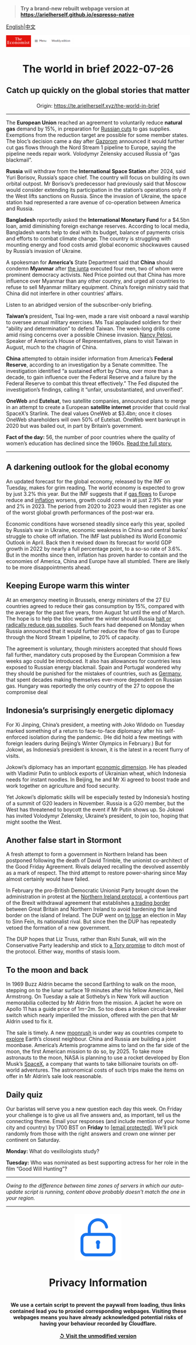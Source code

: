 > **Try a brand-new rebuilt webpage version at https://arielherself.github.io/espresso-native**

[English](https://github.com/arielherself/espresso/blob/main/README.md)|[中文](https://github-com.translate.goog/arielherself/espresso/blob/main/README.md?_x_tr_sl=en&_x_tr_tl=zh-CN&_x_tr_hl=zh-CN&_x_tr_pto=wapp)



![The Economist](menubar.png)

# <p align="center">The world in brief 2022-07-26</p>

## <p align="center">Catch up quickly on the global stories that matter</p>

<p align="center">Origin: <a href="https://te.arielherself.xyz/the-world-in-brief">https://te.arielherself.xyz/the-world-in-brief</a><hr>

The <strong>European Union</strong> reached an agreement to voluntarily reduce <strong>natural gas</strong> demand by 15%, in preparation for [Russian cuts](https://te.arielherself.xyz/europe/2022/07/11/europe-is-preparing-for-russian-gas-to-be-cut-off-this-winter) to gas supplies. Exemptions from the reduction target are possible for some member states. The bloc’s decision came a day after [Gazprom](https://te.arielherself.xyz/business/how-gazprom-helps-the-kremlin-put-the-squeeze-on-europe/21807841) announced it would further cut gas flows through the Nord Stream 1 pipeline to Europe, saying the pipeline needs repair work. Volodymyr Zelensky accused Russia of “gas blackmail”.

<strong>Russia</strong> will withdraw from the <strong>International Space Station</strong> after 2024, said Yuri Borisov, Russia’s space chief. The country will focus on building its own orbital outpost. Mr Borisov’s predecessor had previously said that Moscow would consider extending its participation in the station’s operations only if the West lifts sanctions on Russia. Since the invasion of Ukraine, the space station had represented a rare avenue of co-operation between America and Russia.

<strong>Bangladesh</strong> reportedly asked the <strong>International Monetary Fund </strong>for a $4.5bn loan, amid diminishing foreign exchange reserves. According to local media, Bangladesh wants help to deal with its budget, balance of payments crisis and efforts to combat climate change. The country is struggling with mounting energy and food costs amid global economic shockwaves caused by Russia’s invasion of Ukraine.

A spokesman for <strong>America’s</strong> State Department said that <strong>China</strong> should condemn <strong>Myanmar</strong> after [the junta](https://te.arielherself.xyz/economist-reads/2022/06/23/the-seven-books-to-read-about-myanmar) executed four men, two of whom were prominent democracy activists. Ned Price pointed out that China has more influence over Myanmar than any other country, and urged all countries to refuse to sell Myanmar military equipment. China’s foreign ministry said that China did not interfere in other countries’ affairs. 

Listen to an abridged version of the subscriber-only briefing.

<strong>Taiwan’s </strong>president, Tsai Ing-wen, made a rare visit onboard a naval warship to oversee annual military exercises. Ms Tsai applauded soldiers for their “ability and determination” to defend Taiwan. The week-long drills come amid rising concerns over a possible Chinese invasion. [Nancy Pelosi](https://te.arielherself.xyz/china/2022/07/21/talk-of-nancy-pelosi-visiting-taiwan-angers-china), Speaker of America’s House of Representatives, plans to visit Taiwan in August, much to the chagrin of China.

<strong>China </strong>attempted to obtain insider information from America’s <strong>Federal Reserve</strong>, according to an investigation by a Senate committee. The investigation identified “a sustained effort by China, over more than a decade, to gain influence over the Federal Reserve and a failure by the Federal Reserve to combat this threat effectively.” The Fed disputed the investigation’s findings, calling it “unfair, unsubstantiated, and unverified”.

<strong>OneWeb</strong> and <strong>Eutelsat</strong>, two satellite companies, announced plans to merge in an attempt to create a European <strong>satellite internet</strong> provider that could rival SpaceX’s Starlink. The deal values OneWeb at $3.4bn; once it closes OneWeb shareholders will own 50% of Eutelsat. OneWeb went bankrupt in 2020 but was bailed out, in part by Britain’s government.

<strong>Fact of the day:</strong> 56, the number of poor countries where the quality of women’s education has declined since the 1960s. [Read the full story.](https://te.arielherself.xyz/graphic-detail/2022/07/25/schools-in-poor-countries-are-failing-women)

----------

## A darkening outlook for the global economy

An updated forecast for the global economy, released by the IMF on Tuesday, makes for grim reading. The world economy is expected to grow by just 3.2% this year. But the IMF suggests that if [gas flows](https://te.arielherself.xyz/europe/2022/07/11/europe-is-preparing-for-russian-gas-to-be-cut-off-this-winter) to Europe reduce and [inflation](https://te.arielherself.xyz/finance-and-economics/2022/06/26/why-inflation-looks-likely-to-stay-above-the-pre-pandemic-norm) worsens, growth could come in at just 2.9% this year and 2% in 2023. The period from 2020 to 2023 would then register as one of the worst global growth performances of the post-war era.

Economic conditions have worsened steadily since early this year, spoiled by Russia’s war in Ukraine, economic weakness in China and central banks’ struggle to choke off inflation. The IMF last published its World Economic Outlook in April. Back then it revised down its forecast for world GDP growth in 2022 by nearly a full percentage point, to a so-so rate of 3.6%. But in the months since then, inflation has proven harder to contain and the economies of America, China and Europe have all stumbled. There are likely to be more disappointments ahead.

## Keeping Europe warm this winter

At an emergency meeting in Brussels, energy ministers of the 27 EU countries agreed to reduce their gas consumption by 15%, compared with the average for the past five years, from August 1st until the end of March. The hope is to help the bloc weather the winter should Russia [halt or radically reduce gas supplies](https://te.arielherself.xyz/europe/2022/07/11/europe-is-preparing-for-russian-gas-to-be-cut-off-this-winter). Such fears had deepened on Monday when Russia announced that it would further reduce the flow of gas to Europe through the Nord Stream 1 pipeline, to 20% of capacity.

The agreement is voluntary, though ministers accepted that should flows fall further, mandatory cuts proposed by the European Commision a few weeks ago could be introduced. It also has allowances for countries less exposed to Russian energy blackmail. Spain and Portugal wondered why they should be punished for the mistakes of countries, such as [Germany](https://te.arielherself.xyz/business/2022/07/14/can-deutschland-ag-cope-with-the-russian-gas-shock), that spent decades making themselves ever-more dependent on Russian gas. Hungary was reportedly the only country of the 27 to oppose the compromise deal

## Indonesia’s surprisingly energetic diplomacy

For Xi Jinping, China’s president, a meeting with Joko Widodo on Tuesday marked something of a return to face-to-face diplomacy after his self-enforced isolation during the pandemic. (He did hold a few meetings with foreign leaders during Beijing’s Winter Olympics in February.) But for Jokowi, as Indonesia’s president is known, it is the latest in a recent flurry of visits.

Jokowi’s diplomacy has an important [economic dimension](https://te.arielherself.xyz/asia/2022/07/21/why-indonesia-punches-below-its-weight-in-global-affairs). He has pleaded with Vladimir Putin to unblock exports of Ukrainian wheat, which Indonesia needs for instant noodles. In Beijing, he and Mr Xi agreed to boost trade and work together on agriculture and food security.

Yet Jokowi’s diplomatic skills will be especially tested by Indonesia’s hosting of a summit of G20 leaders in November. Russia is a G20 member, but the West has threatened to boycott the event if Mr Putin shows up. So Jokowi has invited Volodymyr Zelensky, Ukraine’s president, to join too, hoping that might soothe the West.

## Another false start in Stormont

A fresh attempt to form a government in Northern Ireland has been postponed following the death of David Trimble, the unionist co-architect of the Good Friday Agreement. Rivals delayed recalling the devolved assembly as a mark of respect. The third attempt to restore power-sharing since May almost certainly would have failed.

In February the pro-British Democratic Unionist Party brought down the administration in protest at the [Northern Ireland protocol](https://te.arielherself.xyz/the-economist-explains/2021/03/10/why-is-the-northern-ireland-protocol-so-contentious), a contentious part of the Brexit withdrawal agreement that establishes [a trading border](https://te.arielherself.xyz/britain/2022/06/16/the-northern-ireland-protocol-enrages-some-businesses-pleases-others) between Great Britain and Northern Ireland to avoid hardening the land border on the island of Ireland. The DUP went on [to lose](https://te.arielherself.xyz/britain/sinn-fein-has-become-northern-irelands-biggest-party/21809215) an election in May to Sinn Fein, its nationalist rival. But since then the DUP has repeatedly vetoed the formation of a new government.

The DUP hopes that Liz Truss, rather than Rishi Sunak, will win the Conservative Party leadership and stick to [a Tory promise](https://te.arielherself.xyz/britain/2022/05/18/britain-and-the-eu-head-towards-a-showdown-over-the-northern-ireland-protocol) to ditch most of the protocol. Either way, months of stasis loom.

## To the moon and back

In 1969 Buzz Aldrin became the second Earthling to walk on the moon, stepping on to the lunar surface 19 minutes after his fellow American, Neil Armstrong. On Tuesday a sale at Sotheby’s in New York will auction memorabilia collected by Mr Aldrin from the mission. A jacket he wore on Apollo 11 has a guide price of $1m-$2m. So too does a broken circuit-breaker switch which nearly imperilled the mission, offered with the pen that Mr Aldrin used to fix it.  
  
 The sale is timely. A new [moonrush](https://te.arielherself.xyz/science-and-technology/2022/01/01/in-2022-a-moonrush-will-begin-in-earnest) is under way as countries compete to [explore](https://te.arielherself.xyz/international/2021/07/17/america-china-and-the-race-to-the-moon) Earth’s closest neighbour. China and Russia are building a joint moonbase. America’s Artemis programme aims to land on the far side of the moon, the first American mission to do so, by 2025. To take more astronauts to the moon, NASA is planning to use a rocket developed by Elon Musk’s [SpaceX](https://te.arielherself.xyz/science-and-technology/2022/02/19/spacexs-monstrous-dirt-cheap-starship-may-transform-space-travel), a company that wants to take billionaire tourists on off-world adventures. The astronomical costs of such trips make the items on offer in Mr Aldrin’s sale look reasonable.

## Daily quiz

Our baristas will serve you a new question each day this week. On Friday your challenge is to give us all five answers and, as important, tell us the connecting theme. Email your responses (and include mention of your home city and country) by 1700 BST on <strong>Friday</strong> to [<span class="__cf_email__" data-cfemail="95c4e0fcefd0e6e5e7f0e6e6fad5f0f6fafbfaf8fce6e1bbf6faf8">[email&#160;protected]</span>](https://mail.google.com/mail/?view=cm&amp;fs=1&amp;tf=1&amp;to=QuizEspresso@te.arielherself.xyz). We’ll pick randomly from those with the right answers and crown one winner per continent on Saturday.

<strong>Monday: </strong>What do vexillologists study?

<strong>Tuesday:</strong> Who was nominated as best supporting actress for her role in the film “Good Will Hunting”?

----------

*Owing to the difference between time zones of servers in which our auto-update script is running, content above probably doesn't match the one in your region.*

|<br><div align="center"><img src="unlock.png" /><h1>Privacy Information</h1></div></br>We use a certain script to prevent the paywall from loading, thus links contained lead you to proxied corresponding webpages. Visiting these webpages means you have already acknowledged potential risks of having your behaviour recorded by Cloudflare.<br><br>[&#x21BA; Visit the unmodified version](README.raw.md)<br><br>|
|-----|
